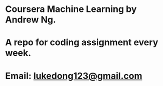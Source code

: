 # Coursera Machine Learning by Andrew Ng.
# A repo for coding assignment every week.
# Email: lukedong123@gmail.com
